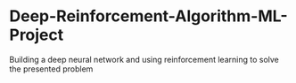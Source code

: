 # Deep-Reinforcement-Algorithm-ML-Project
Building  a deep neural network and using reinforcement learning to solve the presented problem

